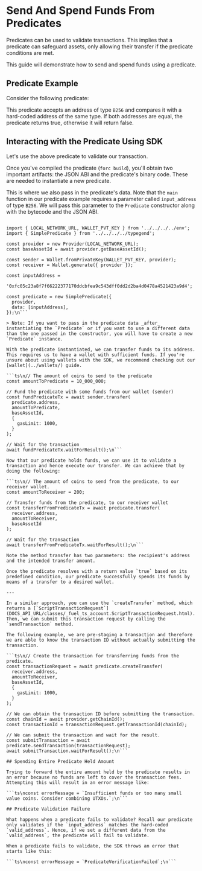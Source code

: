 # Send And Spend Funds From Predicates

Predicates can be used to validate transactions. This implies that a predicate can safeguard assets, only allowing their transfer if the predicate conditions are met.

This guide will demonstrate how to send and spend funds using a predicate.

## Predicate Example

Consider the following predicate:

<!-- SNIPPET FILE ERROR: File not found '../../docs/sway/simple-predicate/src/main.sw' -->

This predicate accepts an address of type `B256` and compares it with a hard-coded address of the same type. If both addresses are equal, the predicate returns true, otherwise it will return false.

## Interacting with the Predicate Using SDK

Let's use the above predicate to validate our transaction.

Once you've compiled the predicate (`forc build`), you'll obtain two important artifacts: the JSON ABI and the predicate's binary code. These are needed to instantiate a new predicate.

This is where we also pass in the predicate's data. Note that the `main` function in our predicate example requires a parameter called `input_address` of type `B256`. We will pass this parameter to the `Predicate` constructor along with the bytecode and the JSON ABI.

```ts\nimport { Provider, Wallet } from 'fuels';

import { LOCAL_NETWORK_URL, WALLET_PVT_KEY } from '../../../../env';
import { SimplePredicate } from '../../../../typegend';

const provider = new Provider(LOCAL_NETWORK_URL);
const baseAssetId = await provider.getBaseAssetId();

const sender = Wallet.fromPrivateKey(WALLET_PVT_KEY, provider);
const receiver = Wallet.generate({ provider });

const inputAddress =
  '0xfc05c23a8f7f66222377170ddcbfea9c543dff0dd2d2ba4d0478a4521423a9d4';

const predicate = new SimplePredicate({
  provider,
  data: [inputAddress],
});\n```

> Note: If you want to pass in the predicate data _after_ instantiating the `Predicate` or if you want to use a different data than the one passed in the constructor, you will have to create a new `Predicate` instance.

With the predicate instantiated, we can transfer funds to its address. This requires us to have a wallet with sufficient funds. If you're unsure about using wallets with the SDK, we recommend checking out our [wallet](../wallets/) guide.

```ts\n// The amount of coins to send to the predicate
const amountToPredicate = 10_000_000;

// Fund the predicate with some funds from our wallet (sender)
const fundPredicateTx = await sender.transfer(
  predicate.address,
  amountToPredicate,
  baseAssetId,
  {
    gasLimit: 1000,
  }
);

// Wait for the transaction
await fundPredicateTx.waitForResult();\n```

Now that our predicate holds funds, we can use it to validate a transaction and hence execute our transfer. We can achieve that by doing the following:

```ts\n// The amount of coins to send from the predicate, to our receiver wallet.
const amountToReceiver = 200;

// Transfer funds from the predicate, to our receiver wallet
const transferFromPredicateTx = await predicate.transfer(
  receiver.address,
  amountToReceiver,
  baseAssetId
);

// Wait for the transaction
await transferFromPredicateTx.waitForResult();\n```

Note the method transfer has two parameters: the recipient's address and the intended transfer amount.

Once the predicate resolves with a return value `true` based on its predefined condition, our predicate successfully spends its funds by means of a transfer to a desired wallet.

---

In a similar approach, you can use the `createTransfer` method, which returns a [`ScriptTransactionRequest`](DOCS_API_URL/classes/_fuel_ts_account.ScriptTransactionRequest.html). Then, we can submit this transaction request by calling the `sendTransaction` method.

The following example, we are pre-staging a transaction and therefore we are able to know the transaction ID without actually submitting the transaction.

```ts\n// Create the transaction for transferring funds from the predicate.
const transactionRequest = await predicate.createTransfer(
  receiver.address,
  amountToReceiver,
  baseAssetId,
  {
    gasLimit: 1000,
  }
);

// We can obtain the transaction ID before submitting the transaction.
const chainId = await provider.getChainId();
const transactionId = transactionRequest.getTransactionId(chainId);

// We can submit the transaction and wait for the result.
const submitTransaction = await predicate.sendTransaction(transactionRequest);
await submitTransaction.waitForResult();\n```

## Spending Entire Predicate Held Amount

Trying to forward the entire amount held by the predicate results in an error because no funds are left to cover the transaction fees. Attempting this will result in an error message like:

```ts\nconst errorMessage = `Insufficient funds or too many small value coins. Consider combining UTXOs.`;\n```

## Predicate Validation Failure

What happens when a predicate fails to validate? Recall our predicate only validates if the `input_address` matches the hard-coded `valid_address`. Hence, if we set a different data from the `valid_address`, the predicate will fail to validate.

When a predicate fails to validate, the SDK throws an error that starts like this:

```ts\nconst errorMessage = `PredicateVerificationFailed`;\n```
